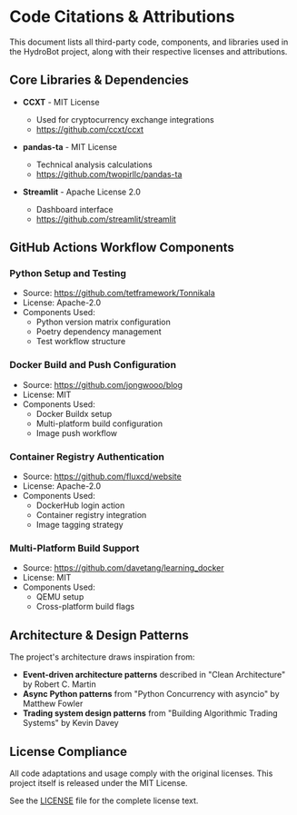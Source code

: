 # Code Citations & Attributions

This document lists all third-party code, components, and libraries used in the HydroBot project, along with their respective licenses and attributions.

## Core Libraries & Dependencies

- **CCXT** - MIT License
  - Used for cryptocurrency exchange integrations
  - <https://github.com/ccxt/ccxt>

- **pandas-ta** - MIT License
  - Technical analysis calculations
  - <https://github.com/twopirllc/pandas-ta>

- **Streamlit** - Apache License 2.0
  - Dashboard interface
  - <https://github.com/streamlit/streamlit>

## GitHub Actions Workflow Components

### Python Setup and Testing

- Source: <https://github.com/tetframework/Tonnikala>
- License: Apache-2.0
- Components Used:
  - Python version matrix configuration
  - Poetry dependency management
  - Test workflow structure

### Docker Build and Push Configuration

- Source: <https://github.com/jongwooo/blog>
- License: MIT
- Components Used:
  - Docker Buildx setup
  - Multi-platform build configuration
  - Image push workflow

### Container Registry Authentication

- Source: <https://github.com/fluxcd/website>
- License: Apache-2.0
- Components Used:
  - DockerHub login action
  - Container registry integration
  - Image tagging strategy

### Multi-Platform Build Support

- Source: <https://github.com/davetang/learning_docker>
- License: MIT
- Components Used:
  - QEMU setup
  - Cross-platform build flags

## Architecture & Design Patterns

The project's architecture draws inspiration from:

- **Event-driven architecture patterns** described in "Clean Architecture" by Robert C. Martin
- **Async Python patterns** from "Python Concurrency with asyncio" by Matthew Fowler
- **Trading system design patterns** from "Building Algorithmic Trading Systems" by Kevin Davey

## License Compliance

All code adaptations and usage comply with the original licenses.
This project itself is released under the MIT License.

See the [LICENSE](LICENSE) file for the complete license text.
